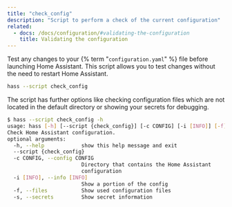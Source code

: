 ```yaml
---
title: "check_config"
description: "Script to perform a check of the current configuration"
related:
  - docs: /docs/configuration/#validating-the-configuration
    title: Validating the configuration
---
```

Test any changes to your {% term "`configuration.yaml`" %} file before launching Home Assistant. This script allows you to test changes without the need to restart Home Assistant.
```bash
hass --script check_config
```
The script has further options like checking configuration files which are not located in the default directory or showing your secrets for debugging.
```bash
$ hass --script check_config -h
usage: hass [-h] [--script {check_config}] [-c CONFIG] [-i [INFO]] [-f] [-s]
Check Home Assistant configuration.
optional arguments:
  -h, --help            show this help message and exit
  --script {check_config}
  -c CONFIG, --config CONFIG
                        Directory that contains the Home Assistant
                        configuration
  -i [INFO], --info [INFO]
                        Show a portion of the config
  -f, --files           Show used configuration files
  -s, --secrets         Show secret information
```